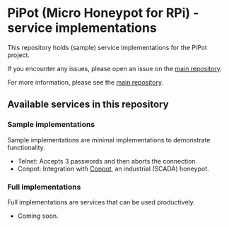 # PiPot (Micro Honeypot for RPi) - service implementations

This repository holds (sample) service implementations for the PiPot project.

If you encounter any issues, please open an issue on the 
[main repository](https://github.com/PiPot/PiPot/issues/new).

For more information, please see the 
[main repository](https://github.com/PiPot/PiPot).

## Available services in this repository

### Sample implementations

Sample implementations are minimal implementations to demonstrate 
functionality.

* Telnet: Accepts 3 passwords and then aborts the connection.
* Conpot: Integration with [Conpot](https://github.com/mushorg/conpot), an 
industrial (SCADA) honeypot.

### Full implementations

Full implementations are services that can be used productively.

* Coming soon.